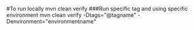 #To run locally
mvn clean verify
###Run specific tag and using specific environment
mvn clean verify -Dtags="@tagname" -Denvironment="environmentname"
